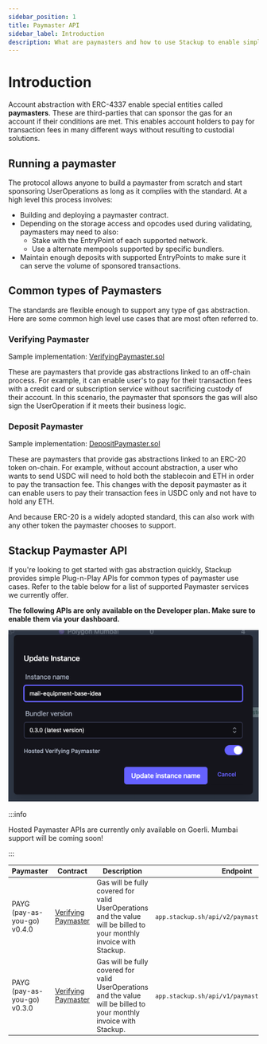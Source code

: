 ```yaml
---
sidebar_position: 1
title: Paymaster API
sidebar_label: Introduction
description: What are paymasters and how to use Stackup to enable simple access to gasless transactions for your ERC-4337 accounts.
---
```


# Introduction

Account abstraction with ERC-4337 enable special entities called **paymasters**. These are third-parties that can sponsor the gas for an account if their conditions are met. This enables account holders to pay for transaction fees in many different ways without resulting to custodial solutions.

## Running a paymaster

The protocol allows anyone to build a paymaster from scratch and start sponsoring UserOperations as long as it complies with the standard. At a high level this process involves:

- Building and deploying a paymaster contract.
- Depending on the storage access and opcodes used during validating, paymasters may need to also:
  - Stake with the EntryPoint of each supported network.
  - Use a alternate mempools supported by specific bundlers.
- Maintain enough deposits with supported EntryPoints to make sure it can serve the volume of sponsored transactions.

## Common types of Paymasters

The standards are flexible enough to support any type of gas abstraction. Here are some common high level use cases that are most often referred to.

### Verifying Paymaster

Sample implementation: [VerifyingPaymaster.sol](https://github.com/eth-infinitism/account-abstraction/blob/develop/contracts/samples/VerifyingPaymaster.sol)

These are paymasters that provide gas abstractions linked to an off-chain process. For example, it can enable user's to pay for their transaction fees with a credit card or subscription service without sacrificing custody of their account. In this scenario, the paymaster that sponsors the gas will also sign the UserOperation if it meets their business logic.

### Deposit Paymaster

Sample implementation: [DepositPaymaster.sol](https://github.com/eth-infinitism/account-abstraction/blob/develop/contracts/samples/DepositPaymaster.sol)

These are paymasters that provide gas abstractions linked to an ERC-20 token on-chain. For example, without account abstraction, a user who wants to send USDC will need to hold both the stablecoin and ETH in order to pay the transaction fee. This changes with the deposit paymaster as it can enable users to pay their transaction fees in USDC only and not have to hold any ETH.

And because ERC-20 is a widely adopted standard, this can also work with any other token the paymaster chooses to support.

## Stackup Paymaster API

If you're looking to get started with gas abstraction quickly, Stackup provides simple Plug-n-Play APIs for common types of paymaster use cases. Refer to the table below for a list of supported Paymaster services we currently offer.

**The following APIs are only available on the Developer plan. Make sure to enable them via your dashboard.**

![Enable hosted Paymaster API](../../../static/img/enable-hosted-paymaster-api.png)

:::info

Hosted Paymaster APIs are currently only available on Goerli. Mumbai support will be coming soon!

:::

| Paymaster                   | Contract                                    | Description                                                                                                           | Endpoint                                         |
| --------------------------- | ------------------------------------------- | --------------------------------------------------------------------------------------------------------------------- | ------------------------------------------------ |
| PAYG (pay-as-you-go) v0.4.0 | [Verifying Paymaster](#verifying-paymaster) | Gas will be fully covered for valid UserOperations and the value will be billed to your monthly invoice with Stackup. | `app.stackup.sh/api/v2/paymaster/payg/<API_KEY>` |
| PAYG (pay-as-you-go) v0.3.0 | [Verifying Paymaster](#verifying-paymaster) | Gas will be fully covered for valid UserOperations and the value will be billed to your monthly invoice with Stackup. | `app.stackup.sh/api/v1/paymaster/payg/<API_KEY>` |
